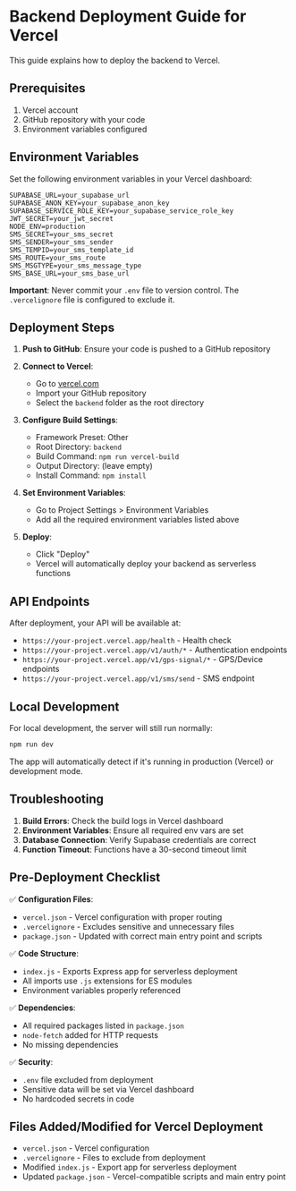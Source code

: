 # Backend Deployment Guide for Vercel

This guide explains how to deploy the backend to Vercel.

## Prerequisites

1. Vercel account
2. GitHub repository with your code
3. Environment variables configured

## Environment Variables

Set the following environment variables in your Vercel dashboard:

```
SUPABASE_URL=your_supabase_url
SUPABASE_ANON_KEY=your_supabase_anon_key
SUPABASE_SERVICE_ROLE_KEY=your_supabase_service_role_key
JWT_SECRET=your_jwt_secret
NODE_ENV=production
SMS_SECRET=your_sms_secret
SMS_SENDER=your_sms_sender
SMS_TEMPID=your_sms_template_id
SMS_ROUTE=your_sms_route
SMS_MSGTYPE=your_sms_message_type
SMS_BASE_URL=your_sms_base_url
```

**Important**: Never commit your `.env` file to version control. The `.vercelignore` file is configured to exclude it.

## Deployment Steps

1. **Push to GitHub**: Ensure your code is pushed to a GitHub repository

2. **Connect to Vercel**:
   - Go to [vercel.com](https://vercel.com)
   - Import your GitHub repository
   - Select the `backend` folder as the root directory

3. **Configure Build Settings**:
   - Framework Preset: Other
   - Root Directory: `backend`
   - Build Command: `npm run vercel-build`
   - Output Directory: (leave empty)
   - Install Command: `npm install`

4. **Set Environment Variables**:
   - Go to Project Settings > Environment Variables
   - Add all the required environment variables listed above

5. **Deploy**:
   - Click "Deploy"
   - Vercel will automatically deploy your backend as serverless functions

## API Endpoints

After deployment, your API will be available at:
- `https://your-project.vercel.app/health` - Health check
- `https://your-project.vercel.app/v1/auth/*` - Authentication endpoints
- `https://your-project.vercel.app/v1/gps-signal/*` - GPS/Device endpoints
- `https://your-project.vercel.app/v1/sms/send` - SMS endpoint

## Local Development

For local development, the server will still run normally:

```bash
npm run dev
```

The app will automatically detect if it's running in production (Vercel) or development mode.

## Troubleshooting

1. **Build Errors**: Check the build logs in Vercel dashboard
2. **Environment Variables**: Ensure all required env vars are set
3. **Database Connection**: Verify Supabase credentials are correct
4. **Function Timeout**: Functions have a 30-second timeout limit

## Pre-Deployment Checklist

✅ **Configuration Files**:
- `vercel.json` - Vercel configuration with proper routing
- `.vercelignore` - Excludes sensitive and unnecessary files
- `package.json` - Updated with correct main entry point and scripts

✅ **Code Structure**:
- `index.js` - Exports Express app for serverless deployment
- All imports use `.js` extensions for ES modules
- Environment variables properly referenced

✅ **Dependencies**:
- All required packages listed in `package.json`
- `node-fetch` added for HTTP requests
- No missing dependencies

✅ **Security**:
- `.env` file excluded from deployment
- Sensitive data will be set via Vercel dashboard
- No hardcoded secrets in code

## Files Added/Modified for Vercel Deployment

- `vercel.json` - Vercel configuration
- `.vercelignore` - Files to exclude from deployment
- Modified `index.js` - Export app for serverless deployment
- Updated `package.json` - Vercel-compatible scripts and main entry point